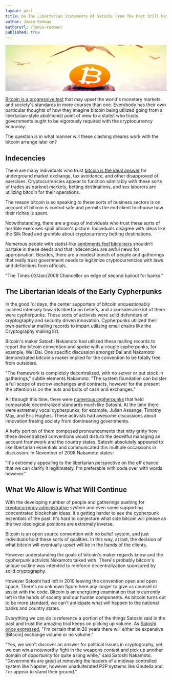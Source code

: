 ```yaml
---
layout: post
title: Do The Libertarian Statements Of Satoshi From The Past Still Matters?
author: Jamie Redman
authorurl: /jamie-redman/
published: true
---
```


<p><center><img src="/images/satoshi-libertarian-statements.jpg" alt="satoshi libertarian statements"/></center></p>

<p><a href="/bitcoin-learn-foreign-exchange-market/">Bitcoin is a progressive test</a> that may upset the world's monetary markets and society's standards in more courses than one. Everybody has their own particular thoughts of how they imagine bitcoin being utilized going from a libertarian-style abolitionist point of view to a statist who trusts governments ought to be vigorously required with the cryptocurrency economy. </p>

<p>The question is in what manner will these clashing dreams work with the bitcoin arrange later on? </p>

<h2>Indecencies </h2>

<p>There are many individuals who trust <a href="/only-one-cryptocurrency-win/">bitcoin is the ideal answer</a> for underground market exchange, tax avoidance, and other disapproved of exercises. Cryptocurrencies appear to function admirably with these sorts of trades as darknet markets, betting destinations, and sex laborers are utilizing bitcoin for their operations. </p>

<p>The reason bitcoin is so speaking to these sorts of business sectors is on account of bitcoin is control safe and permits the end client to choose how their riches is spent. </p>

<p>Notwithstanding, there are a group of individuals who trust these sorts of horrible exercises spoil bitcoin's picture. Individuals disagree with ideas like the Silk Road and grumble about cryptocurrency betting destinations. </p>

<p>Numerous people with statist-like <a href="/confidential-transactions/">sentiments feel bitcoiners</a> shouldn't partake in these deeds and that indecencies are awful news for appropriation. Besides, there are a modest bunch of people and gatherings that really trust government needs to legitimize cryptocurrencies with laws and definitions from officials. </p>

<p>"The Times 03/Jan/2009 Chancellor on edge of second bailout for banks." </p>

<h2>The Libertarian Ideals of the Early Cypherpunks</h2>

<p>In the good 'ol days, the center supporters of bitcoin unquestionably inclined intensely towards libertarian beliefs, and a considerable lot of them were cypherpunks. These sorts of activists were solid defenders of cryptography and security driven innovation. Cypherpunks utilized their own particular mailing records to impart utilizing email chains like the Cryptography mailing list. </p>

<p>Bitcoin's maker Satoshi Nakamoto had utilized these mailing records to report the bitcoin convention and spoke with a couple cypherpunks, for example, Wei Dai. One specific discussion amongst Dai and Nakamoto demonstrated bitcoin's maker implied for the convention to be totally free from outsiders. </p>

<p>"The framework is completely decentralized, with no server or put stock in gatherings," subtle elements Nakamoto. "The system foundation can bolster a full scope of escrow exchanges and contracts, however for the present the attention is on the nuts and bolts of cash and exchanges." </p>

<p>All through this time, there were <a href="/decrypting-bitcoin-documentary/">numerous cypherpunks</a> that held comparable decentralized standards much like Satoshi. At the time there were extremely vocal cypherpunks, for example, Julian Assange, Timothy May, and Eric Hughes. These activists had awesome discussions about innovation freeing society from domineering governments. </p>

<p>A hefty portion of them composed pronouncements that nitty gritty how these decentralized conventions would disturb the deceitful managing an account framework and the country states. Satoshi absolutely appeared to like libertarian essentials and communicated this multiple occassions in discussion. In November of 2008 Nakamoto states: </p>

<p>"It's extremely appealing to the libertarian perspective on the off chance that we can clarify it legitimately. I'm preferable with code over with words however." </p>

<h2>What We Allow is What Will Continue </h2>

<p>With the developing number of people and gatherings pushing for <a href="/bitcoin-documentary-review/">cryptocurrency administrative</a> system and even some supporting concentrated blockchain ideas, it's getting harder to see the cypherpunk essentials of the past. It's hard to conjecture what side bitcoin will please as the two ideological positions are extremely inverse. </p>

<p>Bitcoin is an open source convention with no belief system, and just individuals hold these sorts of qualities. In this way, at last, the decision of what bitcoin will eventually upset will be in the hands of the clients. </p>

<p>However understanding the goals of bitcoin's maker regards know and the cypherpunk activists Nakamoto talked with. There's probably bitcoin's unique outline was intended to reinforce decentralization sponsored by solid cryptography. </p>

<p>However Satoshi had left in 2010 leaving the convention open and open space. There's no unknown figure here any longer to give us counsel or assist with the code. Bitcoin is an energizing examination that is currently left in the hands of society and our human components. As bitcoin turns out to be more standard, we can't anticipate what will happen to the national banks and country states. </p>

<p>Everything we can do is reference a portion of the things Satoshi said in the past and trust the amazing trial keeps on picking up volume. As <a href="/what-can-you-buy-with-bitcoin/">Satoshi once expressed</a>, "I'm certain that in 20 years there will either be expansive [Bitcoin] exchange volume or no volume." </p>

<p>"Yes, we won't discover an answer for political issues in cryptography, yet we can win a noteworthy fight in the weapons contest and pick up another domain of opportunity for quite a long while," said Satoshi Nakamoto. "Governments are great at removing the leaders of a midway controlled system like Napster, however unadulterated P2P systems like Gnutella and Tor appear to stand their ground."</p>
